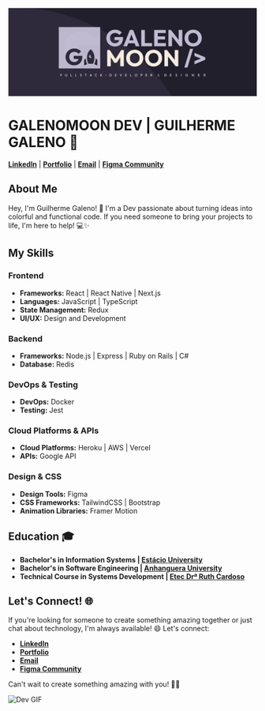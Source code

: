 <p align="center">
  <img src="./banner2.png" alt="Banner">
</p>

# GALENOMOON DEV | GUILHERME GALENO 🚀

**[LinkedIn](https://www.linkedin.com/in/guilherme-galeno-sena)** | **[Portfolio](https://www.galenomoon.com)** | **[Email](mailto:galeno.dev@gmail.com)** | **[Figma Community](https://www.figma.com/@galenomoon)**

## About Me

Hey, I'm Guilherme Galeno! 👋 I'm a Dev passionate about turning ideas into colorful and functional code. If you need someone to bring your projects to life, I'm here to help! 💻✨

## My Skills

### Frontend

- **Frameworks:** React | React Native | Next.js
- **Languages:** JavaScript | TypeScript
- **State Management:** Redux
- **UI/UX:** Design and Development

### Backend

- **Frameworks:** Node.js | Express | Ruby on Rails | C#
- **Database:** Redis

### DevOps & Testing

- **DevOps:** Docker
- **Testing:** Jest

### Cloud Platforms & APIs

- **Cloud Platforms:** Heroku | AWS | Vercel
- **APIs:** Google API

### Design & CSS

- **Design Tools:** Figma
- **CSS Frameworks:** TailwindCSS | Bootstrap
- **Animation Libraries:** Framer Motion

## Education 🎓

- **Bachelor's in Information Systems | [Estácio University](#)**
- **Bachelor's in Software Engineering | [Anhanguera University](#)**
- **Technical Course in Systems Development | [Etec Drª Ruth Cardoso](#)**

## Let's Connect! 🌐

If you're looking for someone to create something amazing together or just chat about technology, I'm always available! 😄 Let's connect:

- **[LinkedIn](https://www.linkedin.com/in/guilherme-galeno-sena)**
- **[Portfolio](https://www.galenomoon.com)**
- **[Email](mailto:galeno.dev@gmail.com)**
- **[Figma Community](https://www.figma.com/@galenomoon)**

Can't wait to create something amazing with you! 🚀✨

<p align="start">
<img src="https://media.giphy.com/media/v1.Y2lkPTc5MGI3NjExZHE4bm80cmljbWYweHFscnNxamZwczhmdnY5ZThvanN4d2t4bjlqciZlcD12MV9pbnRlcm5hbF9naWZfYnlfaWQmY3Q9Zw/JIX9t2j0ZTN9S/giphy.gif" alt="Dev GIF" style="margin-right: 10px;">
</p>
